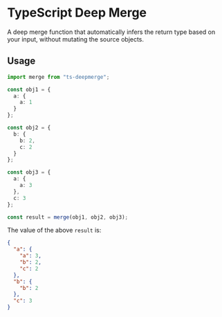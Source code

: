 TypeScript Deep Merge
=====================

A deep merge function that automatically infers the return type based on your input,
without mutating the source objects.


Usage
-----
```typescript jsx
import merge from "ts-deepmerge";

const obj1 = {
  a: {
    a: 1
  }
};

const obj2 = {
  b: {
    b: 2,
    c: 2
  }
};

const obj3 = {
  a: {
    a: 3
  },
  c: 3
};

const result = merge(obj1, obj2, obj3);
```

The value of the above `result` is:
```json
{
  "a": {
    "a": 3,
    "b": 2,
    "c": 2
  },
  "b": {
    "b": 2
  },
  "c": 3
}
```
